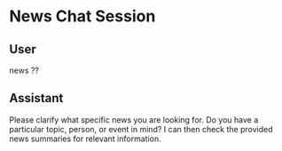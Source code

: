 # News Chat Session

## User
news ??

## Assistant
Please clarify what specific news you are looking for. Do you have a particular topic, person, or event in mind? I can then check the provided news summaries for relevant information.


